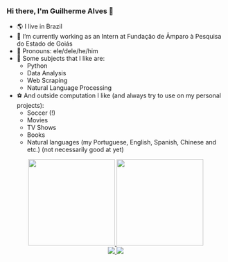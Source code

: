 ### Hi there, I'm Guilherme Alves 👋

- 🌎 I live in Brazil
- 🔭 I’m currently working as an Intern at Fundação de Âmparo à Pesquisa do Estado de Goiás
- 👨 Pronouns: ele/dele/he/him
- 📖 Some subjects that I like are:
  - Python
  - Data Analysis
  - Web Scraping
  - Natural Language Processing
- ⚽ And outside computation I like (and always try to use on my personal projects):
  - Soccer (!)
  - Movies
  - TV Shows
  - Books
  - Natural languages (my Portuguese, English, Spanish, Chinese and etc.) (not necessarily good at yet)

<div align="center">
  <a href="https://github.com/guilhermecxe">
  <img height="200px" src="https://github-readme-stats.vercel.app/api?username=guilhermecxe&show_icons=true&theme=dracula&include_all_commits=true&count_private=true"/>
  <img height="200px" src="https://github-readme-stats.vercel.app/api/top-langs/?username=guilhermecxe&theme=dracula"/>
</div>
 
<div align="center">
  <a href="mailto:guilhermecxe@hotmail.com">
    <img src="https://img.shields.io/badge/Microsoft_Outlook-0078D4?style=for-the-badge&logo=microsoft-outlook&logoColor=white">
  </a>

  <a href="https://www.linkedin.com/in/guilhermecxe/" target="_blank">
    <img src="https://img.shields.io/badge/LinkedIn-0077B5?style=for-the-badge&logo=linkedin&logoColor=white">
  </a>
</div>

